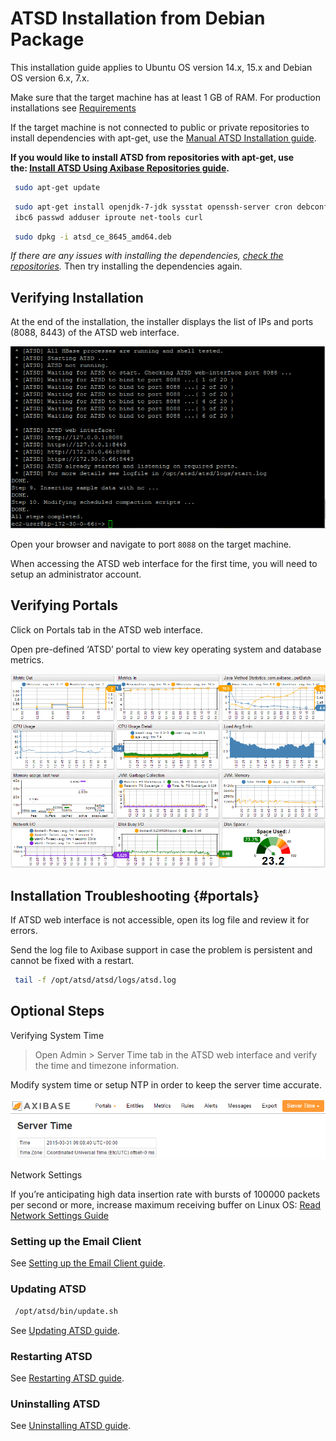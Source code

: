# ATSD Installation from Debian Package


This installation guide applies to Ubuntu OS version 14.x, 15.x and
Debian OS version 6.x, 7.x.

Make sure that the target machine has at least 1 GB of RAM. For
production installations see
[Requirements](../administration/requirements.md "ATSD Requirements")

If the target machine is not connected to public or private repositories
to install dependencies with apt-get, use the [Manual ATSD Installation
guide](../administration/update-manual.md "Manual ATSD Installation").

**If you would like to install ATSD from repositories with apt-get, use
the: [Install ATSD Using Axibase Repositories
guide](installing-from-repository.md "Install ATSD Using Axibase Repositories").**

```sh
 sudo apt-get update                                                      
```

```sh
 sudo apt-get install openjdk-7-jdk sysstat openssh-server cron debconf l 
 ibc6 passwd adduser iproute net-tools curl
```

```sh
 sudo dpkg -i atsd_ce_8645_amd64.deb
```

*If there are any issues with installing the dependencies, [check the
repositories](http://axibase.com/products/axibase-time-series-database/download-atsd/install-atsd/modifying-repositories/ "Modifying Repositories").*
Then try installing the dependencies again.


## Verifying Installation

At the end of the installation, the installer displays the list of IPs
and ports (8088, 8443) of the ATSD web interface.

![](images/atsd_install_shell.png "atsd_install_shell")

Open your browser and navigate to port `8088` on the target machine.

When accessing the ATSD web interface for the first time, you will need
to setup an administrator account.

## Verifying Portals

Click on Portals tab in the ATSD web interface.

Open pre-defined ‘ATSD’ portal to view key operating system and database
metrics.

![](images/fresh_atsd_portal21.png "ATSD Host")

## Installation Troubleshooting {#portals}

If ATSD web interface is not accessible, open its log file and review it
for errors.

Send the log file to Axibase support in case the problem is persistent
and cannot be fixed with a restart.

```sh
 tail -f /opt/atsd/atsd/logs/atsd.log
```

## Optional Steps

Verifying System Time

> Open Admin \> Server Time tab in the ATSD web interface and verify the
time and timezone information.

Modify system time or setup NTP in order to keep the server time
accurate.

![Server\_time](images/Server_time.png)

Network Settings

If you’re anticipating high data insertion rate with bursts of 100000
packets per second or more, increase maximum receiving buffer on Linux
OS: [Read Network Settings
Guide](../administration/networking-settings.md "Network Settings")

### Setting up the Email Client

See [Setting up the Email Client
guide](../administration/setting-up-email-client.md "Email Client").

### Updating ATSD

```sh
 /opt/atsd/bin/update.sh                                                  
```

See [Updating ATSD
guide](../administration/update.md "Update ATSD").

### Restarting ATSD

See [Restarting ATSD
guide](../administration/restarting.md "Restarting ATSD").

### Uninstalling ATSD

See [Uninstalling ATSD
guide](../administration/uninstalling.md "Uninstalling ATSD").